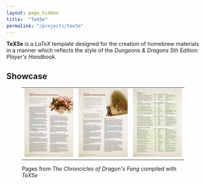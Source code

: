 ```yaml
---
layout: page_hidden
title:  "TeX5e"
permalink: "/projects/tex5e"
---
```


**TeX5e** is a _LaTeX_ template designed for the creation of homebrew materials in a manner which reflects the style of the _Dungeons & Dragons 5th Edition: Player's Handbook_.




## Showcase

<figure>
<table>
    <tr>
        <td>
            <a href="/media/tex5e/t5e_sample1.jpg">
                <img src="/media/tex5e/t5e_sample1_small.jpg" />
            </a>
        </td>
        <td>
            <a href="/media/tex5e/t5e_sample2.jpg">
                <img src="/media/tex5e/t5e_sample2_small.jpg" />
            </a>
        </td>
        <td>
            <a href="/media/tex5e/t5e_sample3.jpg">
                <img src="/media/tex5e/t5e_sample3_small.jpg" />
            </a>
        </td>
    </tr>
</table>
<figcaption>Pages from <em>The Chroncicles of Dragon's Fang</em> compiled with <em>TeX5e</em></figcaption>
</figure>



